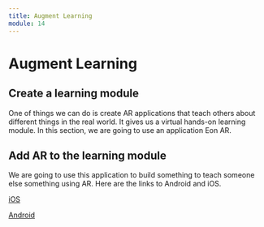 ```yaml
---
title: Augment Learning
module: 14
---
```


# Augment Learning

## Create a learning module

One of things we can do is create AR applications that teach others about different things in the real world.  It gives us a virtual hands-on learning module.  In this section, we are going to use an application Eon AR.

## Add AR to the learning module

<p>We are going to use this application to build something to teach someone else something using AR.  Here are the links to Android and iOS.</p>

<p><a href="https://apps.apple.com/ae/app/creator-avr/id1080561890" target="_blank">iOS</a></p>

<p><a href="https://play.google.com/store/apps/details?id=com.eonreality.eoncreatoravr&hl=en_US" target="_blank">Android</a></p>